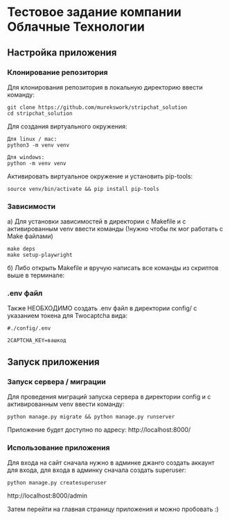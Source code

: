 # Тестовое задание компании Облачные Технологии

## Настройка приложения

### Клонирование репозитория
Для клонирования репозитория в локальную директорию ввести команду: 
```
git clone https://github.com/murekswork/stripchat_solution
cd stripchat_solution
```

Для создания виртуального окружения:
```
Для linux / mac:
python3 -m venv venv

Для windows:
python -m venv venv
```
Активировать виртуальное окружение и установить pip-tools:
```
source venv/bin/activate && pip install pip-tools
```

### Зависимости
а) Для установки зависимостей в директории c Makefile и с активированным venv ввести команды (!нужно чтобы пк мог работать с Make файлами)
```
make deps
make setup-playwright
```
б) Либо открыть Makefile и вручую написать все команды из скриптов выше в терминале:

### .env файл
Также НЕОБХОДИМО создать .env файл в директории config/ с указанием токена для Twocaptcha вида:
```
#./config/.env

2CAPTCHA_KEY=вашкод

```

## Запуск приложения

### Запуск сервера / миграции
Для проведения миграций запуска сервера в директории config и c активированным venv ввести команду:
```
python manage.py migrate && python manage.py runserver
```
Приложение будет доступно по адресу:
http://localhost:8000/

### Использование приложения
Для входа на сайт сначала нужно в админке джанго создать аккаунт для входа, для входа в админку сначала создать superuser:
```
python manage.py createsuperuser
```
http://localhost:8000/admin

Затем перейти на главная страницу приложения и можно пробовать :)

